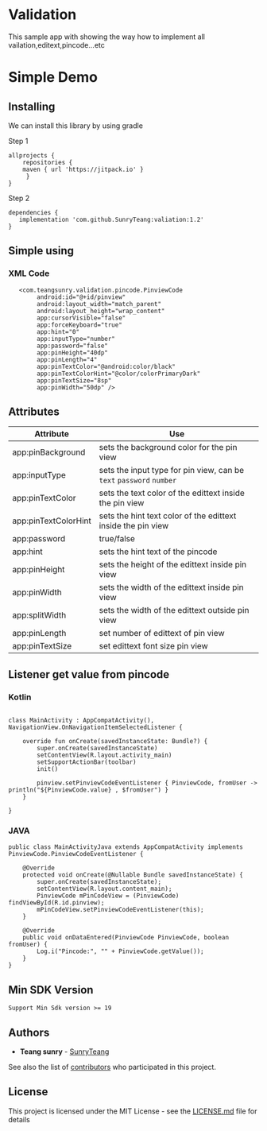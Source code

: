 # Validation
This sample app with showing the way how to implement all vailation,editext,pincode...etc

#  Simple Demo

## Installing

We can install this library by using gradle

Step 1

```
allprojects {
    repositories {
	maven { url 'https://jitpack.io' }
     }
}
```

Step 2

```
dependencies {
   implementation 'com.github.SunryTeang:valiation:1.2'
}
```

## Simple using
### XML Code

```
   <com.teangsunry.validation.pincode.PinviewCode
        android:id="@+id/pinview"
        android:layout_width="match_parent"
        android:layout_height="wrap_content"
        app:cursorVisible="false"
        app:forceKeyboard="true"
        app:hint="0"
        app:inputType="number"
        app:password="false"
        app:pinHeight="40dp"
        app:pinLength="4"
        app:pinTextColor="@android:color/black"
        app:pinTextColorHint="@color/colorPrimaryDark"
        app:pinTextSize="8sp"
        app:pinWidth="50dp" />

```
## Attributes
| Attribute | Use |
| ----------| --- |
| app:pinBackground | sets the background color for the pin view |
| app:inputType | sets the input type for pin view, can be `text` `password` `number` |
| app:pinTextColor | sets the text color of the edittext inside the pin view |
| app:pinTextColorHint | sets the hint text color of the edittext inside the pin view |
| app:password | true/false |
| app:hint | sets the hint text of the pincode |
| app:pinHeight | sets the height of the edittext inside pin view |
| app:pinWidth | sets the width of the edittext inside pin view |
| app:splitWidth | sets the width of the edittext outside pin view |
| app:pinLength | set number of edittext of pin view |
| app:pinTextSize | set edittext font size pin view |

## Listener get value from pincode
### Kotlin
```

class MainActivity : AppCompatActivity(), NavigationView.OnNavigationItemSelectedListener {

    override fun onCreate(savedInstanceState: Bundle?) {
        super.onCreate(savedInstanceState)
        setContentView(R.layout.activity_main)
        setSupportActionBar(toolbar)
        init()

        pinview.setPinviewCodeEventListener { PinviewCode, fromUser -> println("${PinviewCode.value} , $fromUser") }
    }
    
}

```
### JAVA
```
public class MainActivityJava extends AppCompatActivity implements PinviewCode.PinviewCodeEventListener {

    @Override
    protected void onCreate(@Nullable Bundle savedInstanceState) {
        super.onCreate(savedInstanceState);
        setContentView(R.layout.content_main);
        PinviewCode mPinCodeView = (PinviewCode) findViewById(R.id.pinview);
        mPinCodeView.setPinviewCodeEventListener(this);
    }

    @Override
    public void onDataEntered(PinviewCode PinviewCode, boolean fromUser) {
        Log.i("Pincode:", "" + PinviewCode.getValue());
    }
}

```

## Min SDK Version

```
Support Min Sdk version >= 19

```

## Authors

* **Teang sunry** - [SunryTeang](https://github.com/SunryTeang)

See also the list of [contributors](https://github.com/SunryTeang/valiation/graphs/contributors) who participated in this project.

## License

This project is licensed under the MIT License - see the [LICENSE.md](https://github.com/SunryTeang/valiation/blob/master/README.md) file for details
